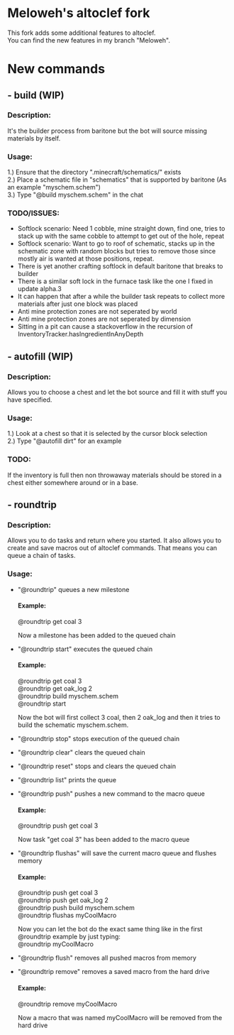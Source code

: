 # Meloweh's altoclef fork
This fork adds some additional features to altoclef.  
You can find the new features in my branch "Meloweh".

# New commands
## - build (WIP)
### Description:
It's the builder process from baritone but the bot will source missing materials by itself.

### Usage: 
1.) Ensure that the directory ".minecraft/schematics/" exists  
2.) Place a schematic file in "schematics" that is supported by baritone (As an example "myschem.schem")  
3.) Type "@build myschem.schem" in the chat  

### TODO/ISSUES:
- Softlock scenario: Need 1 cobble, mine straight down, find one, tries to stack up with the same cobble to attempt to get out of the hole, repeat
- Softlock scenario: Want to go to roof of schematic, stacks up in the schematic zone with random blocks but tries to remove those since mostly air is wanted at those positions, repeat.
- There is yet another crafting softlock in default baritone that breaks to builder
- There is a similar soft lock in the furnace task like the one I fixed in update alpha.3
- It can happen that after a while the builder task repeats to collect more materials after just one block was placed
- Anti mine protection zones are not seperated by world  
- Anti mine protection zones are not seperated by dimension  
- Sitting in a pit can cause a stackoverflow in the recursion of InventoryTracker.hasIngredientInAnyDepth

## - autofill (WIP)
### Description:
Allows you to choose a chest and let the bot source and fill it with stuff you have specified.

### Usage:
1.) Look at a chest so that it is selected by the cursor block selection  
2.) Type "@autofill dirt" for an example  

### TODO:
If the inventory is full then non throwaway materials should be stored in a chest either somewhere around or in a 
base.

## - roundtrip
### Description:
Allows you to do tasks and return where you started.
It also allows you to create and save macros out of altoclef commands. That means you can queue a chain of tasks.

### Usage:
- "@roundtrip" queues a new milestone  

  #### Example:  
  @roundtrip get coal 3  
  
  Now a milestone has been added to the queued chain  

- "@roundtrip start" executes the queued chain  

  #### Example:  
  @roundtrip get coal 3  
  @roundtrip get oak_log 2  
  @roundtrip build myschem.schem  
  @roundtrip start  

  Now the bot will first collect 3 coal, then 2 oak_log and then it tries to build the schematic myschem.schem.  

- "@roundtrip stop" stops execution of the queued chain  
- "@roundtrip clear" clears the queued chain  
- "@roundtrip reset" stops and clears the queued chain  
- "@roundtrip list" prints the queue  
- "@roundtrip push" pushes a new command to the macro queue  

  #### Example:  
  @roundtrip push get coal 3  

  Now task "get coal 3" has been added to the macro queue

- "@roundtrip flushas" will save the current macro queue and flushes memory  

  #### Example:  
  @roundtrip push get coal 3  
  @roundtrip push get oak_log 2  
  @roundtrip push build myschem.schem  
  @roundtrip flushas myCoolMacro  

  Now you can let the bot do the exact same thing like in the first @roundtrip example by just typing:  
  @roundtrip myCoolMacro  

- "@roundtrip flush" removes all pushed macros from memory  
- "@roundtrip remove" removes a saved macro from the hard drive  

  #### Example:  
  @roundtrip remove myCoolMacro  
  
  Now a macro that was named myCoolMacro will be removed from the hard drive  



